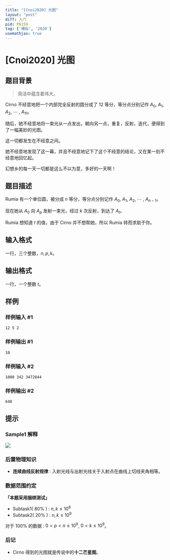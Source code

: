 ```yaml
---
title: "[Cnoi2020] 光图"
layout: "post"
diff: 入门
pid: P6159
tag: ['模拟', '2020']
usemathjax: true
---
```


# [Cnoi2020] 光图
## 题目背景

> 简洁中蕴含着伟大。

Cirno 不经意地把一个内部完全反射的圆分成了 $12$ 等分，等分点分别记作 $A_0$, $A_1$, $A_2$, $\cdots$ , $A_{11}$。

随后，她不经意地将一束光从一点发出，朝向另一点，重复，反射，迭代，便得到了一幅美妙的光图。

这一切都发生在不经意之间。

她不经意地发现了这一幕，并且不经意地记下了这个不经意的结论，又在某一刻不经意地回忆起。

幻想乡的每一天一切都是这么不以为意，多好的一天啊！
## 题目描述

Rumia 有一个单位圆，被分成 $n$ 等分，等分点分别记作 $A_0$, $A_1$, $A_2$, $\cdots$ , $A_{n-1}$。

现在她从 $A_0$ 向 $A_p$ 发射一束光，经过 $k$ 次反射，到达了 $A_t$。

Rumia 想知道 $t$ 的值，由于 Cirno 并不想帮她，所以 Rumia 转而求助于你。
## 输入格式

一行，三个整数，$n,p,k$。
## 输出格式

一行，一个整数 $t$。
## 样例

### 样例输入 #1
```
12 5 2
```
### 样例输出 #1
```
10
```
### 样例输入 #2
```
1000 342 3472844
```
### 样例输出 #2
```
648
```
## 提示

### Sample1 解释

![](https://cdn.luogu.com.cn/upload/image_hosting/x7j0roeg.png)

### 后置物理知识
 - **连续曲线反射规律** : 入射光线与出射光线关于入射点在曲线上切线夹角相等。

### 数据范围约定

**「本题采用捆绑测试」**

 - Subtask1( $80\%$ ) : $n, k \le 10^6$
 - Subtask2( $20\%$ ) : $n, k \le 10^9$

对于 $100\%$ 的数据 : $0 < p < n \le 10^9$, $0 < k \le 10^9$。

### 后记
 - Cirno 得到的光图就是传说中的**十二芒星图**。
